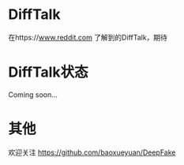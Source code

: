 # DiffTalk
在https://www.reddit.com 了解到的DiffTalk，期待



# DiffTalk状态
Coming soon…


# 其他
欢迎关注 https://github.com/baoxueyuan/DeepFake
